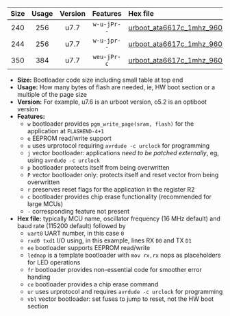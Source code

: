 |Size|Usage|Version|Features|Hex file|
|:-:|:-:|:-:|:-:|:--|
|240|256|u7.7|`w-u-jPr--`|[urboot_ata6617c_1mhz_9600bps_uart0_rxa0_txa1_lednop_ur_vbl.hex](https://raw.githubusercontent.com/stefanrueger/urboot.hex/main/mcus/ata6617c/fcpu_1mhz/9600_bps/urboot_ata6617c_1mhz_9600bps_uart0_rxa0_txa1_lednop_ur_vbl.hex)|
|244|256|u7.7|`w-u-jpr--`|[urboot_ata6617c_1mhz_9600bps_uart0_rxa0_txa1_lednop_fr_ur_vbl.hex](https://raw.githubusercontent.com/stefanrueger/urboot.hex/main/mcus/ata6617c/fcpu_1mhz/9600_bps/urboot_ata6617c_1mhz_9600bps_uart0_rxa0_txa1_lednop_fr_ur_vbl.hex)|
|350|384|u7.7|`weu-jPr-c`|[urboot_ata6617c_1mhz_9600bps_uart0_rxa0_txa1_ee_lednop_fr_ce_ur_vbl.hex](https://raw.githubusercontent.com/stefanrueger/urboot.hex/main/mcus/ata6617c/fcpu_1mhz/9600_bps/urboot_ata6617c_1mhz_9600bps_uart0_rxa0_txa1_ee_lednop_fr_ce_ur_vbl.hex)|

- **Size:** Bootloader code size including small table at top end
- **Usage:** How many bytes of flash are needed, ie, HW boot section or a multiple of the page size
- **Version:** For example, u7.6 is an urboot version, o5.2 is an optiboot version
- **Features:**
  + `w` bootloader provides `pgm_write_page(sram, flash)` for the application at `FLASHEND-4+1`
  + `e` EEPROM read/write support
  + `u` uses urprotocol requiring `avrdude -c urclock` for programming
  + `j` vector bootloader: applications *need to be patched externally*, eg, using `avrdude -c urclock`
  + `p` bootloader protects itself from being overwritten
  + `P` vector bootloader only: protects itself and reset vector from being overwritten
  + `r` preserves reset flags for the application in the register R2
  + `c` bootloader provides chip erase functionality (recommended for large MCUs)
  + `-` corresponding feature not present
- **Hex file:** typically MCU name, oscillator frequency (16 MHz default) and baud rate (115200 default) followed by
  + `uart0` UART number, in this case `0`
  + `rxd0 txd1` I/O using, in this example, lines RX `D0` and TX `D1`
  + `ee` bootloader supports EEPROM read/write
  + `lednop` is a template bootloader with `mov rx,rx` nops as placeholders for LED operations
  + `fr` bootloader provides non-essential code for smoother error handing
  + `ce` bootloader provides a chip erase command
  + `ur` uses urprotocol and requires `avrdude -c urclock` for programming
  + `vbl` vector bootloader: set fuses to jump to reset, not the HW boot section
